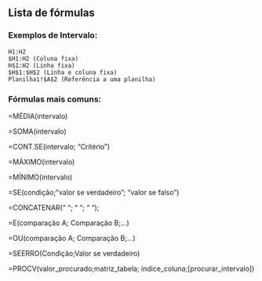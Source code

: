 ## Lista de fórmulas

### Exemplos de Intervalo:

```
H1:H2
$H1:H2 (Coluna fixa)
H$1:H2 (Linha fixa)
$H$1:$H$2 (Linha e coluna fixa)
Planilha1!$A$2 (Referência a uma planilha)
```

### Fórmulas mais comuns: 


=MÉDIA(intervalo)

=SOMA(intervalo)

=CONT.SE(intervalo; “Critério”)

=MÁXIMO(intervalo)

=MÍNIMO(intervalo)

=SE(condição;”valor se verdadeiro”; “valor se falso”)

=CONCATENAR(“ “; “ “; “ “);

=E(comparação A; Comparação B;...)

=OU(comparação A; Comparação B;...)

=SEERRO(Condição;Valor se verdadeiro)

=PROCV(valor_procurado;matriz_tabela;
índice_coluna;[procurar_intervalo])
